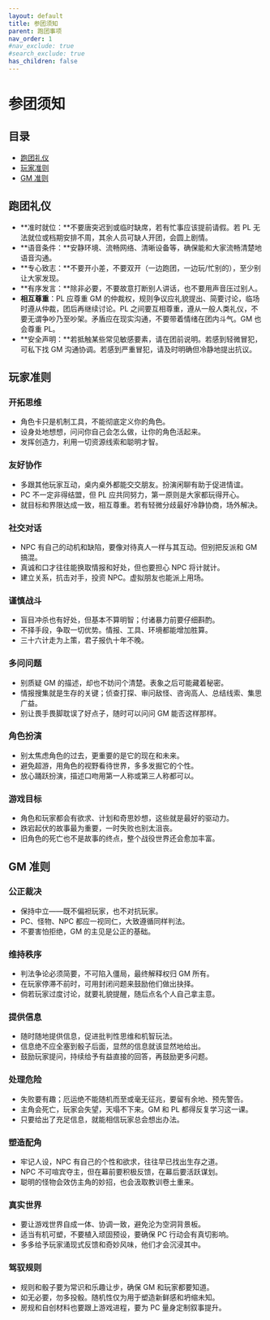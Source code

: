 ```yaml
---
layout: default
title: 参团须知
parent: 跑团事项
nav_order: 1
#nav_exclude: true
#search_exclude: true
has_children: false
---
```


# 参团须知

## 目录

- [跑团礼仪](#跑团礼仪)
- [玩家准则](#玩家准则)
- [GM 准则](#gm-准则)

## 跑团礼仪

- **准时就位：**不要唐突迟到或临时缺席，若有忙事应该提前请假。若 PL 无法就位或档期安排不周，其余人员可缺人开团，会圆上剧情。
- **语音条件：**安静环境、流畅网络、清晰设备等，确保能和大家流畅清楚地语音沟通。
- **专心致志：**不要开小差，不要双开（一边跑团，一边玩/忙别的），至少别让大家发现。
- **有序发言：**除非必要，不要故意打断别人讲话，也不要用声音压过别人。
- **相互尊重**：PL 应尊重 GM 的仲裁权，规则争议应礼貌提出、简要讨论，临场时遵从仲裁，团后再继续讨论。PL 之间要互相尊重，遵从一般人类礼仪，不要无谓争吵乃至吵架。矛盾应在现实沟通，不要带着情绪在团内斗气。GM 也会尊重 PL。
- **安全声明：**若抵触某些常见敏感要素，请在团前说明。若感到轻微冒犯，可私下找 GM 沟通协调。若感到严重冒犯，请及时明确但冷静地提出抗议。

## 玩家准则

### 开拓思维

- 角色卡只是机制工具，不能彻底定义你的角色。
- 设身处地想想，问问你自己会怎么做，让你的角色活起来。
- 发挥创造力，利用一切资源线索和聪明才智。

### 友好协作
- 多跟其他玩家互动，桌内桌外都能交交朋友。扮演闲聊有助于促进情谊。
- PC 不一定非得结盟，但 PL 应共同努力，第一原则是大家都玩得开心。
- 就目标和界限达成一致，相互尊重。若有轻微分歧最好冷静协商，场外解决。

### 社交对话

- NPC 有自己的动机和缺陷，要像对待真人一样与其互动。但别把反派和 GM 搞混。
- 真诚和口才往往能换取情报和好处，但也要担心 NPC 将计就计。
- 建立关系，抗击对手，投资 NPC。虚拟朋友也能派上用场。

### 谨慎战斗
- 盲目冲杀也有好处，但基本不算明智；付诸暴力前要仔细斟酌。
- 不择手段，争取一切优势。情报、工具、环境都能增加胜算。
- 三十六计走为上策，君子报仇十年不晚。

### 多问问题
- 别质疑 GM 的描述，却也不妨问个清楚。表象之后可能藏着秘密。
- 情报搜集就是生存的关键；侦查打探、审问敌怪、咨询高人、总结线索、集思广益。
- 别让畏手畏脚耽误了好点子，随时可以问问 GM 能否这样那样。

### 角色扮演
- 别太焦虑角色的过去，更重要的是它的现在和未来。
- 避免超游，用角色的视野看待世界，多多发掘它的个性。
- 放心踊跃扮演，描述口吻用第一人称或第三人称都可以。

### 游戏目标
- 角色和玩家都会有欲求、计划和奇思妙想，这些就是最好的驱动力。
- 跌宕起伏的故事最为重要，一时失败也别太沮丧。
- 旧角色的死亡也不是故事的终点，整个战役世界还会愈加丰富。

## GM 准则

### 公正裁决
- 保持中立——既不偏袒玩家，也不对抗玩家。
- PC、怪物、NPC 都应一视同仁，大致遵循同样判法。
- 不要害怕拒绝，GM 的主见是公正的基础。

### 维持秩序
- 判法争论必须简要，不可陷入僵局，最终解释权归 GM 所有。
- 在玩家停滞不前时，可用封闭问题来鼓励他们做出抉择。
- 倘若玩家过度讨论，就要礼貌提醒，随后点名个人自己拿主意。

### 提供信息
- 随时随地提供信息，促进批判性思维和机智玩法。
- 信息绝不应全塞到骰子后面，显然的信息就该显然地给出。
- 鼓励玩家提问，持续给予有益直接的回答，再鼓励更多问题。

### 处理危险
- 失败要有趣；厄运绝不能随机而至或毫无征兆，要留有余地、预先警告。
- 主角会死亡，玩家会失望，天塌不下来。GM 和 PL 都得反复学习这一课。
- 只要给出了充足信息，就能相信玩家总会想出办法。

### 塑造配角
- 牢记人设，NPC 有自己的个性和欲求，往往早已找出生存之道。
- NPC 不可喧宾夺主，但在幕前要积极反馈，在幕后要活跃谋划。
- 聪明的怪物会效仿主角的妙招，也会汲取教训卷土重来。

### 真实世界
- 要让游戏世界自成一体、协调一致，避免沦为空洞背景板。
- 适当有机可塑，不要植入顽固预设，要确保 PC 行动会有真切影响。
- 多多给予玩家涌现式反馈和奇妙风味，他们才会沉浸其中。

### 驾驭规则
- 规则和骰子要为常识和乐趣让步，确保 GM 和玩家都要知道。
- 如无必要，勿多投骰。随机性仅为用于塑造新鲜感和坍缩未知。
- 房规和自创材料也要跟上游戏进程，要为 PC 量身定制叙事提升。
